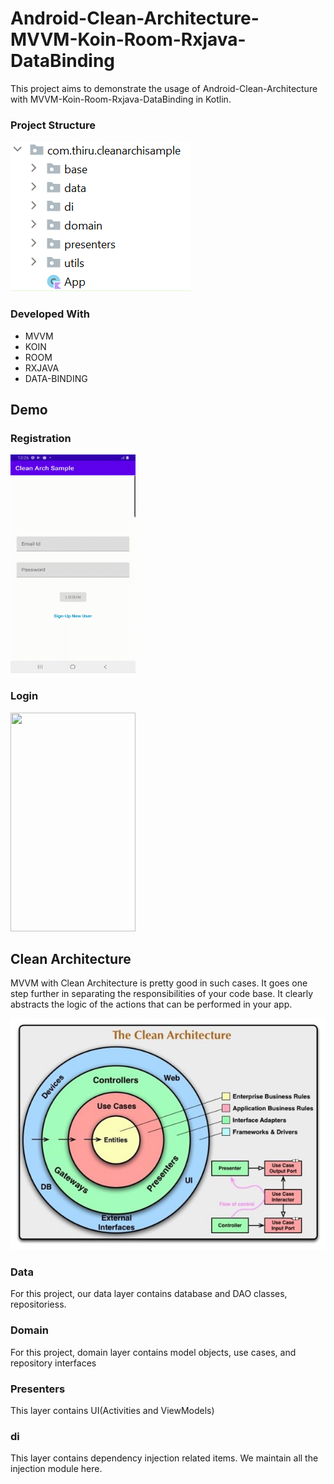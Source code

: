 # Android-Clean-Architecture-MVVM-Koin-Room-Rxjava-DataBinding
This project aims to demonstrate the usage of Android-Clean-Architecture with MVVM-Koin-Room-Rxjava-DataBinding in Kotlin.

### Project Structure
![](screenshots/project-structure.png)

### Developed With
* MVVM
* KOIN
* ROOM
* RXJAVA
* DATA-BINDING

## Demo
### Registration
<img src="screenshots/Register.gif" width="200" height="350">

### Login
<img src="screenshots/Login.gif" width="200" height="350">

## Clean Architecture
MVVM with Clean Architecture is pretty good in such cases. It goes one step further in separating the responsibilities of your code base. It clearly abstracts the logic of the actions that can be performed in your app.

![](screenshots/Clean-Archtecture.png)

### Data
For this project, our data layer contains database and DAO classes, repositoriess.

### Domain
For this project, domain layer contains model objects, use cases, and repository interfaces

### Presenters
 This layer contains UI(Activities and ViewModels)
 
 ### di
 This layer contains dependency injection related items. We maintain all the injection module here.
